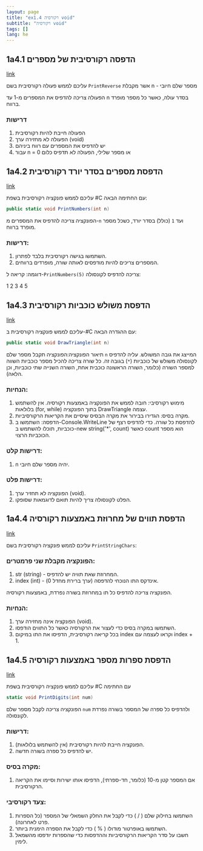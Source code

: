 ```yaml
---
layout: page
title: "ex1.4 רקורסיה void"
subtitle: "רקורסיה void"
tags: []
lang: he
---
```


## 1a4.1 הדפסה רקורסיבית של מספרים
[link](https://stacks.co.il/console/classroom/cE8hnVaSTt/review/csharp-XGcXFia6fL9tfKx)

עליכם לממש פעולה רקורסיבית בשם `PrintReverse` אשר מקבלת n - מספר שלם חיובי

הפעולה צריכה להדפיס את המספרים מ-1 עד n בסדר עולה, כאשר כל מספר מופרד ברווח.

### דרישות

1. הפעולה חייבת להיות רקורסיבית
2. הפעולה לא מחזירה ערך (void)
3. יש להדפיס את המספרים עם רווח ביניהם
4. עבור n = 0 או מספר שלילי, הפעולה לא תדפיס כלום


## 1a4.2 הדפסת מספרים בסדר יורד רקורסיבית
[link](https://stacks.co.il/console/classroom/cE8hnVaSTt/review/csharp-5Rm7RRJpgc1huYI)

עליכם לממש פונקציה רקורסיבית בשפת #C עם החתימה הבאה:

```csharp
public static void PrintNumbers(int n)
```
הפונקציה צריכה להדפיס את המספרים מ-`n` ועד `1` (כולל) בסדר יורד, כשכל מספר מופרד ברווח.

### דרישות:

1. השתמשו בגישה רקורסיבית בלבד לפתרון.
2. המספרים צריכים להיות מודפסים לאותה שורה, מופרדים ברווחים.

דוגמה: קריאה ל-`PrintNumbers(5)` צריכה להדפיס לקונסולה:

1 2 3 4 5


## 1a4.3 הדפסת משולש כוכביות רקורסיבית
[link](https://stacks.co.il/console/classroom/cE8hnVaSTt/review/csharp-LUX8T9NiwrP4Q7X)

עליכם לממש פונקציה רקורסיבית ב-#C עם ההגדרה הבאה:
```csharp
public static void DrawTriangle(int n)
```
תיאור הפונקציה:הפונקציה תקבל מספר שלם `n` המייצג את גובה המשולש. עליה להדפיס לקונסולה משולש של כוכביות (`*`) בגובה זה. כל שורה צריכה להכיל מספר כוכביות השווה למספר השורה (כלומר, השורה הראשונה כוכבית אחת, השורה השנייה שתי כוכביות, וכן הלאה).

### הנחיות:

1. מימוש רקורסיבי: חובה לממש את הפונקציה באמצעות רקורסיה. אין להשתמש בלולאות (for, while) בתוך הפונקציה DrawTriangle עצמה.
2. מקרה בסיס: הגדירו בבירור את מקרה הבסיס שיסיים את הקריאות הרקורסיביות.
3. הדפסה: השתמשו ב-Console.WriteLine להדפסת כל שורה. כדי להדפיס רצף של כוכביות, תוכלו להשתמש ב-new string('*', count) כאשר count הוא מספר הכוכביות הרצוי.

### דרישות קלט:

1. n יהיה מספר שלם חיובי.

### דרישות פלט:

1. הפונקציה לא תחזיר ערך (void).
2. הפלט לקונסולה צריך להיות תואם לדוגמאות שסופקו.


## 1a4.4 הדפסת תווים של מחרוזת באמצעות רקורסיה
[link](https://stacks.co.il/console/classroom/cE8hnVaSTt/review/csharp-gzAKkLURZ94jasT)

עליכם לממש פונקציה רקורסיבית בשם `PrintStringChars`:

### הפונקציה מקבלת שני פרמטרים:

1. str (string) - המחרוזת שאת תוויה יש להדפיס.
2. index (int) - אינדקס התו הנוכחי להדפסה (ערך ברירת מחדל 0).

הפונקציה צריכה להדפיס כל תו במחרוזת בשורה נפרדת, באמצעות רקורסיה.

### הנחיות:

1. הפונקציה אינה מחזירה ערך (void).
2. השתמשו במקרה בסיס כדי לעצור את הרקורסיה כאשר כל התווים הודפסו.
3. בכל קריאה רקורסיבית, הדפיסו את התו במיקום index וקראו לעצמה עם index + 1.


## 1a4.5 הדפסת ספרות מספר באמצעות רקורסיה
[link](https://stacks.co.il/console/classroom/cE8hnVaSTt/review/csharp-wJxnRWIW9FGJJG6)

עליכם לממש פונקציה רקורסיבית בשפת #C עם החתימה
```csharp
static void PrintDigits(int num)
```

הפונקציה צריכה לקבל מספר שלם `num` ולהדפיס כל ספרה של המספר בשורה נפרדת לקונסולה.

### דרישות:

1. הפונקציה חייבת להיות רקורסיבית (אין להשתמש בלולאות).
2. יש להדפיס כל ספרה בשורה חדשה.

### מקרה בסיס:

1. אם המספר קטן מ-10 (כלומר, חד-ספרתי), הדפיסו אותו ישירות וסיימו את הקריאה הרקורסיבית.

### צעד רקורסיבי:

1. השתמשו בחילוק שלם ( / ) כדי לקבל את החלק השמאלי של המספר (כל הספרות פרט לאחרונה).
2. השתמשו באופרטור מודולו ( % ) כדי לקבל את הספרה הימנית ביותר.
3. חשבו על סדר הקריאות הרקורסיביות וההדפסות כדי שהספרות יודפסו מהשמאל לימין.



